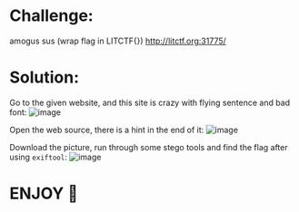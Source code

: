 # Challenge:
amogus sus (wrap flag in LITCTF{})
http://litctf.org:31775/

# Solution:
Go to the given website, and this site is crazy with flying sentence and bad font:
![image](https://github.com/Katsumi1012/CTF/assets/108376735/66db47a3-9502-4038-b8c2-6210638f8e07)

Open the web source, there is a hint in the end of it:
![image](https://github.com/Katsumi1012/CTF/assets/108376735/9d3c14e3-0c8d-4220-abdd-153a941abf18)

Download the picture, run through some stego tools and find the flag after using `exiftool`:
![image](https://github.com/Katsumi1012/CTF/assets/108376735/4ffd0d83-eab4-4180-b4f0-6f6fc1ba5e95)

# ENJOY 🤡
